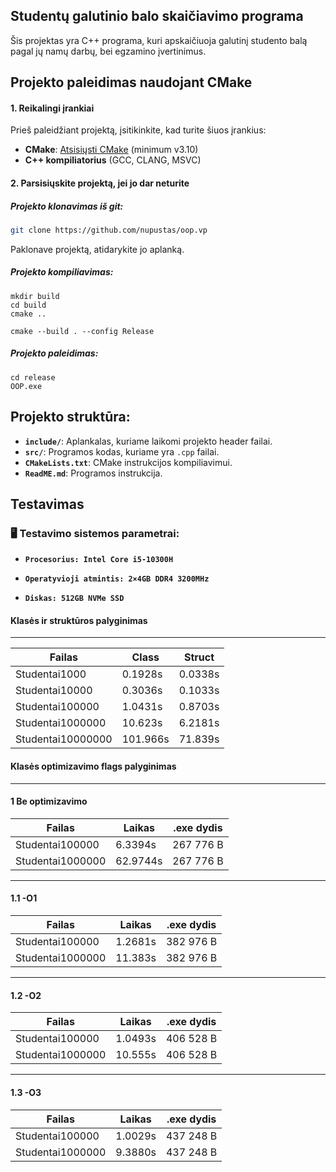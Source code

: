 ## Studentų galutinio balo skaičiavimo programa

Šis projektas yra C++ programa, kuri apskaičiuoja galutinį studento balą pagal jų namų darbų, bei egzamino įvertinimus.

## Projekto paleidimas naudojant CMake

#### 1. Reikalingi įrankiai
Prieš paleidžiant projektą, įsitikinkite, kad turite šiuos įrankius:

- **CMake**: [Atsisiųsti CMake](https://cmake.org/download/) (minimum v3.10)
- **C++ kompiliatorius** (GCC, CLANG, MSVC)

#### 2. Parsisiųskite projektą, jei jo dar neturite
##### Projekto klonavimas iš git:
```bash
git clone https://github.com/nupustas/oop.vp
```
Paklonave projektą, atidarykite jo aplanką.

##### Projekto kompiliavimas:
```
mkdir build
cd build
cmake ..
```
```
cmake --build . --config Release
```
##### Projekto paleidimas:
```
cd release
OOP.exe
```
## Projekto struktūra:

- **`include/`**: Aplankalas, kuriame laikomi projekto header failai.
- **`src/`**: Programos kodas, kuriame yra `.cpp` failai.
- **`CMakeLists.txt`**: CMake instrukcijos kompiliavimui.
- **`ReadME.md`**: Programos instrukcija.


## Testavimas

### 🖥 Testavimo sistemos parametrai:

- **`Procesorius: Intel Core i5-10300H `**

- **`Operatyvioji atmintis: 2×4GB DDR4 3200MHz`**

- **`Diskas: 512GB NVMe SSD`**

#### Klasės ir struktūros palyginimas
---------------------------------------------------------------------------------------------------
| Failas             |  Class   |  Struct   |      
|------------------- |--------- |-----------|
| Studentai1000      |  0.1928s |  0.0338s  |  
| Studentai10000     |  0.3036s |  0.1033s  |  
| Studentai100000    |  1.0431s |  0.8703s  |  
| Studentai1000000   |  10.623s |  6.2181s  |  
| Studentai10000000  | 101.966s |  71.839s  | 


#### Klasės optimizavimo flags palyginimas
---------------------------------------------------------------------------------------------------
#### 1 Be optimizavimo
                               
| Failas            | Laikas   | .exe dydis |      
|-------------------|----------|------------|
| Studentai100000   |  6.3394s |  267 776 B |  
| Studentai1000000  | 62.9744s |  267 776 B |  

---------------------------------------------------------------------------------------------------
#### 1.1 -O1
                               
| Failas            | Laikas   | .exe dydis |      
|-------------------|----------|------------|
| Studentai100000   |  1.2681s |  382 976 B |  
| Studentai1000000  |  11.383s |  382 976 B |  

---------------------------------------------------------------------------------------------------
#### 1.2 -O2
                               
| Failas            | Laikas   | .exe dydis |      
|-------------------|----------|------------|
| Studentai100000   |  1.0493s |  406 528 B |  
| Studentai1000000  |  10.555s |  406 528 B |  

---------------------------------------------------------------------------------------------------
#### 1.3 -O3
                               
| Failas            | Laikas   | .exe dydis |      
|-------------------|----------|------------|
| Studentai100000   |  1.0029s |  437 248 B |  
| Studentai1000000  |  9.3880s |  437 248 B |  